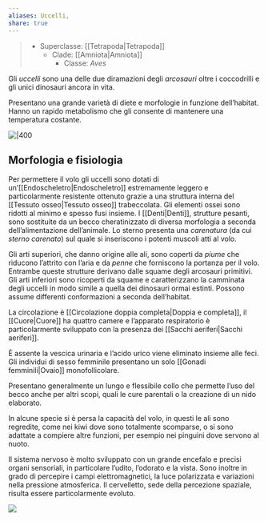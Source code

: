```yaml
---
aliases: Uccelli,
share: true
---
```

> - Superclasse: [[Tetrapoda|Tetrapoda]]
> 	- Clade: [[Amniota|Amniota]]
> 		- Classe: *Aves*

Gli *uccelli* sono una delle due diramazioni degli *arcosauri* oltre i coccodrilli e gli unici dinosauri ancora in vita.

Presentano una grande varietà di diete e morfologie in funzione dell’habitat. Hanno un rapido metabolismo che gli consente di mantenere una temperatura costante.

![|400](59838457969150b993a8200dc42d25a8_MD5%201.png)

## Morfologia e fisiologia
Per permettere il volo gli uccelli sono dotati di un’[[Endoscheletro|Endoscheletro]] estremamente leggero e particolarmente resistente ottenuto grazie a una struttura interna del [[Tessuto osseo|Tessuto osseo]] trabeccolata. Gli elementi ossei sono ridotti al minimo e spesso fusi insieme.
I [[Denti|Denti]], strutture pesanti, sono sostituite da un becco cheratinizzato di diversa morfologia a seconda dell’alimentazione dell’animale.
Lo sterno presenta una *carenatura* (da cui *sterno carenato*) sul quale si inseriscono i potenti muscoli atti al volo.

Gli arti superiori, che danno origine alle ali, sono coperti da *piume* che riducono l’attrito con l’aria e da *penne* che forniscono la portanza per il volo. Entrambe queste strutture derivano dalle squame degli arcosauri primitivi.
Gli arti inferiori sono ricoperti da squame e caratterizzano la camminata degli uccelli in modo simile a quella dei dinosauri ormai estinti.
Possono assume differenti conformazioni a seconda dell’habitat.

La circolazione è [[Circolazione doppia completa|Doppia e completa]], il [[Cuore|Cuore]] ha quattro camere e l’apparato respiratorio è particolarmente sviluppato con la presenza dei [[Sacchi aeriferi|Sacchi aeriferi]].

È assente la vescica urinaria e l’acido urico viene eliminato insieme alle feci.
Gli individui di sesso femminile presentano un solo [[Gonadi femminili|Ovaio]] monofollicolare.

Presentano generalmente un lungo e flessibile collo che permette l’uso del becco anche per altri scopi, quali le cure parentali o la creazione di un nido elaborato.

In alcune specie si è persa la capacità del volo, in questi le ali sono regredite, come nei kiwi dove sono totalmente scomparse, o si sono adattate a compiere altre funzioni, per esempio nei pinguini dove servono al nuoto.

Il sistema nervoso è molto sviluppato con un grande encefalo e precisi organi sensoriali, in particolare l’udito, l’odorato e la vista.
Sono inoltre in grado di percepire i campi elettromagnetici, la luce polarizzata e variazioni nella pressione atmosferica.
Il cervelletto, sede della percezione spaziale, risulta essere particolarmente evoluto.

![](07c2ba5f0f5c084d4e775948efb461bb_MD5%201.png)
